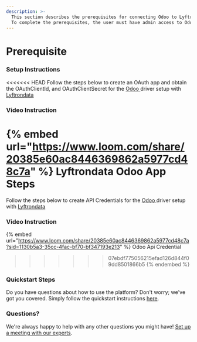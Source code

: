 ```yaml
---
description: >-
  This section describes the prerequisites for connecting Odoo to Lyftrondata.
  To complete the prerequisites, the user must have admin access to Odoo.
---
```


# Prerequisite

### Setup Instructions

<<<<<<< HEAD
Follow the steps below to create an OAuth app and obtain the OAuthClientId, and OAuthClientSecret for the [Odoo](https://www.lyftrondata.com/integration/finance-analytics/odoo/)[ ](https://www.lyftrondata.com/integration/freshdesk/)driver setup with [Lyftrondata](https://www.lyftrondata.com)

### Video Instruction

{% embed url="https://www.loom.com/share/20385e60ac8446369862a5977cd48c7a" %}
Lyftrondata Odoo App Steps
=======
Follow the steps below to create API Credentials for the [Odoo](https://www.lyftrondata.com/integration/odoo/)[ ](https://www.lyftrondata.com/integration/freshdesk/)driver setup with [Lyftrondata](https://www.lyftrondata.com)

### Video Instruction

{% embed url="https://www.loom.com/share/20385e60ac8446369862a5977cd48c7a?sid=1130b5a3-35cc-4fac-bf70-bf347193e213" %}
Odoo Api Credential
>>>>>>> 07ebdf775056215efad126d844f09dd8501866b5
{% endembed %}

### Quickstart Steps

Do you have questions about how to use the platform? Don't worry; we've got you covered. Simply follow the quickstart instructions [here](./).

### Questions? <a href="#questions" id="questions"></a>

We're always happy to help with any other questions you might have! [Set up a meeting with our experts](https://www.lyftrondata.com/book-a-meeting/).
